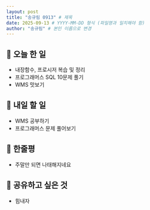 ```yaml
---
layout: post
title: "송규림 0913" # 제목
date: 2025-09-13 # YYYY-MM-DD 형식 (파일명과 일치해야 함)
author: "송규림" # 본인 이름으로 변경
---
```


## 📝 오늘 한 일

- 내장함수, 프로시저 복습 및 정리
- 프로그래머스 SQL 10문제 풀기
- WMS 맛보기

## 🎯 내일 할 일

- WMS 공부하기
- 프로그래머스 문제 풀어보기

## 💭 한줄평

- 주말만 되면 나태해지네요

## 🔗 공유하고 싶은 것

- 힘내자
